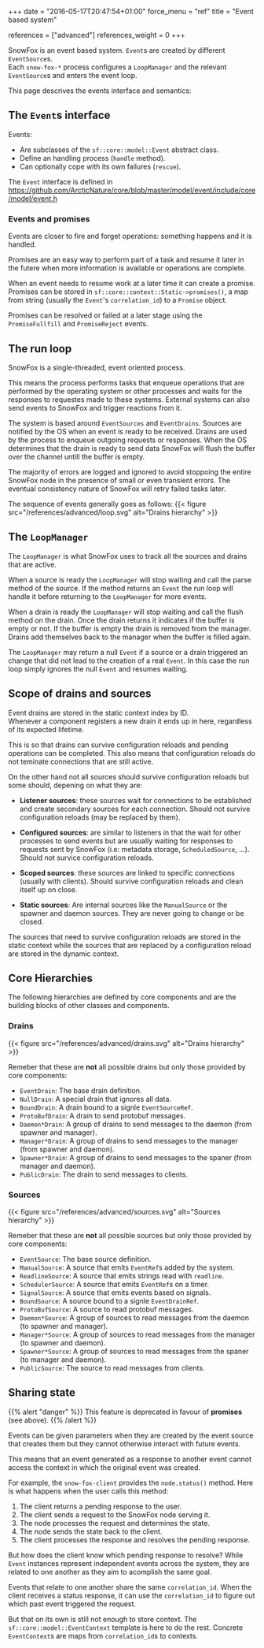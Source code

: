 +++
date = "2016-05-17T20:47:54+01:00"
force_menu = "ref"
title = "Event based system"

references = ["advanced"]
references_weight = 0
+++

SnowFox is an event based system.
`Event`s are created by different `EventSource`s.  
Each `snow-fox-*` process configures a `LoopManager` and the
relevant `EventSource`s and enters the event loop.

This page descrives the events interface and semantics:


The `Event`s interface
----------------------
Events:

  * Are subclasses of the `sf::core::model::Event` abstract class.
  * Define an handling process (`handle` method).
  * Can optionally cope with its own failures (`rescue`).

The `Event` interface is defined in
https://github.com/ArcticNature/core/blob/master/model/event/include/core/model/event.h

### Events and promises
Events are closer to fire and forget operations:
something happens and it is handled.

Promises are an easy way to perform part of a task and resume it later in
the futere when more information is available or operations are complete.

When an event needs to resume work at a later time it can create a promise.
Promises can be stored in `sf::core::context::Static->promises()`, a map from
string (usually the `Event`'s `correlation_id`) to a `Promise` object.

Promises can be resolved or failed at a later stage using the
`PromiseFullfill` and `PromiseReject` events.


The run loop
------------
SnowFox is a single-threaded, event oriented process.

This means the process performs tasks that enqueue operations that are
performed by the operating system or other processes and waits for the
responses to requestes made to these systems.
External systems can also send events to SnowFox and trigger reactions
from it.

The system is based around `EventSources` and `EventDrains`.
Sources are notified by the OS when an event is ready to be received.
Drains are used by the process to enqueue outgoing requests or responses.
When the OS determines that the drain is ready to send data SnowFox will
flush the buffer over the channel untill the buffer is empty.

The majority of errors are logged and ignored to avoid stoppoing the
entire SnowFox node in the presence of small or even transient errors.
The eventual consistency nature of SnowFox will retry failed tasks later.

The sequence of events generally goes as follows:
{{< figure src="/references/advanced/loop.svg"
           alt="Drains hierarchy" >}}


The `LoopManager`
---------------
The `LoopManager` is what SnowFox uses to track all the sources and drains
that are active.

When a source is ready the `LoopManager` will stop waiting and call the parse
method of the source.
If the method returns an `Event` the run loop will handle it before
returning to the `LoopManager` for more events.

When a drain is ready the `LoopManager` will stop waiting and call the flush
method on the drain.
Once the drain returns it indicates if the buffer is empty or not.
If the buffer is empty the drain is removed from the manager.
Drains add themselves back to the manager when the buffer is filled again.

The `LoopManager` may return a null `Event` if a source or a drain triggered
an change that did not lead to the creation of a real `Event`.
In this case the run loop simply ignores the null `Event` and resumes waiting.


Scope of drains and sources
---------------------------
Event drains are stored in the static context index by ID.  
Whenever a component registers a new drain it ends up in here,
regardless of its expected lifetime.

This is so that drains can survive configuration reloads and
pending operations can be completed.
This also means that configuration reloads do not teminate
connections that are still active.

On the other hand not all sources should survive configuration reloads
but some should, depening on what they are:

  * **Listener sources**:
    these sources wait for connections to be established
    and create secondary sources for each connection.
    Should not survive configuration reloads (may be replaced by them).

  * **Configured sources**:
    are similar to listeners in that the wait for other processes to send
    events but are usually waiting for responses to requests sent by SnowFox
    (i.e: metadata storage, `ScheduledSource`, ...).
    Should not survice configuration reloads.

  * **Scoped sources**:
    these sources are linked to specific connections (usually with clients).
    Should survive configuration reloads and clean itself up on close.

  * **Static sources**:
    Are internal sources like the `ManualSource` or the
    spawner and daemon sources.
    They are never going to change or be closed.

The sources that need to survive configuration reloads are stored
in the static context while the sources that are replaced by a
configuration reload are stored in the dynamic context.


Core Hierarchies
----------------
The following hierarchies are defined by core components and are
the building blocks of other classes and components.

### Drains
{{< figure src="/references/advanced/drains.svg"
           alt="Drains hierarchy" >}}

Remeber that these are **not** all possible drains but
only those provided by core components:

  * `EventDrain`: The base drain definition.
  * `NullDrain`: A special drain that ignores all data.
  * `BoundDrain`: A drain bound to a signle `EventSourceRef`.
  * `ProtoBufDrain`: A drain to send protobuf messages.
  * `Daemon*Drain`:
    A group of drains to send messages to the daemon
    (from spawner and manager).
  * `Manager*Drain`:
    A group of drains to send messages to the manager
    (from spawner and daemon).
  * `Spawner*Drain`:
    A group of drains to send messages to the spaner
    (from manager and daemon).
  * `PublicDrain`: The drain to send messages to clients.

### Sources
{{< figure src="/references/advanced/sources.svg"
           alt="Sources hierarchy" >}}

Remeber that these are **not** all possible sources but
only those provided by core components:

  * `EventSource`: The base source definition.
  * `ManualSource`: A source that emits `EventRef`s added by the system.
  * `ReadlineSource`: A source that emits strings read with `readline`.
  * `SchedulerSource`: A source that emits `EventRef`s on a timer.
  * `SignalSource`: A source that emits events based on signals.
  * `BoundSource`: A source bound to a signle `EventDrainRef`.
  * `ProtoBufSource`: A source to read protobuf messages.
  * `Daemon*Source`:
    A group of sources to read messages from the daemon
    (to spawner and manager).
  * `Manager*Source`:
    A group of sources to read messages from the manager
    (to spawner and daemon).
  * `Spawner*Source`:
    A group of sources to read messages from the spaner
    (to manager and daemon).
  * `PublicSource`: The source to read messages from clients.


Sharing state
-------------
{{% alert "danger" %}}
This feature is deprecated in favour of **promises** (see above).
{{% /alert %}}

Events can be given parameters when they are created by the event source
that creates them but they cannot otherwise interact with future events.

This means that an event generated as a response to another event cannot
access the context in which the original event was created.

For example, the `snow-fox-client` provides the `node.status()` method.
Here is what happens when the user calls this method:

  1. The client returns a pending response to the user.
  2. The client sends a request to the SnowFox node serving it.
  3. The node processes the request and determines the state.
  4. The node sends the state back to the client.
  5. The client processes the response and resolves the pending response.

But how does the client know which pending response to resolve?
While `Event` instances represent independent events across the system,
they are related to one another as they aim to acomplish the same goal.

Events that relate to one another share the same `correlation_id`.
When the client receives a status response, it can use the `correlation_id`
to figure out which past event triggered the request.

But that on its own is still not enough to store context.
The `sf::core::model::EventContext` template is here to do the rest.
Concrete `EventContext`s are maps from `correlation_id`s to contexts.
